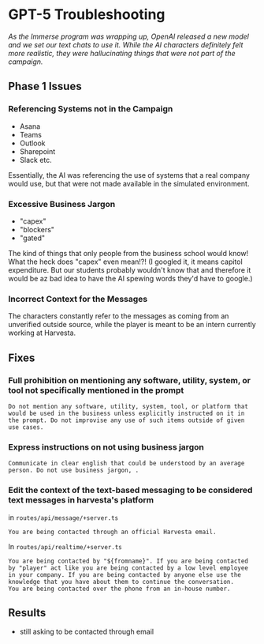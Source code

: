 # GPT-5 Troubleshooting

*As the Immerse program was wrapping up, OpenAI released a new model and we set our text chats to use it. While the AI characters definitely felt more realistic, they were hallucinating things that were not part of the campaign.*

## Phase 1 Issues

### Referencing Systems not in the Campaign
- Asana 
- Teams 
- Outlook
- Sharepoint 
- Slack 
etc. 

Essentially, the AI was referencing the use of systems that a real company would use, but that were not made available in the simulated environment. 

### Excessive Business Jargon
- "capex"
- "blockers"
- "gated"

The kind of things that only people from the business school would know! What the heck does "capex" even mean!?! (I googled it, it means capitol expenditure. But our students probably wouldn't know that and therefore it would be az bad idea to have the AI spewing words they'd have to google.)

### Incorrect Context for the Messages
The characters constantly refer to the messages as coming from an unverified outside source, while the player is meant to be an intern currently working at Harvesta. 

## Fixes

### Full prohibition on mentioning any software, utility, system, or tool not specifically mentioned in the prompt
```
Do not mention any software, utility, system, tool, or platform that would be used in the business unless explicitly instructed on it in the prompt. Do not improvise any use of such items outside of given use cases. 
```

### Express instructions on not using business jargon
```
Communicate in clear english that could be understood by an average person. Do not use business jargon, . 
```

### Edit the context of the text-based messaging to be considered text messages in harvesta's platform
in `routes/api/message/+server.ts` 
```
You are being contacted through an official Harvesta email. 
```

In `routes/api/realtime/+server.ts`
```
You are being contacted by "${fromname}". If you are being contacted by "player" act like you are being contacted by a low level employee in your company. If you are being contacted by anyone else use the knowledge that you have about them to continue the conversation.
You are being contacted over the phone from an in-house number. 
```

## Results 
- still asking to be contacted through email 
